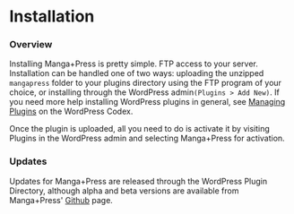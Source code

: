# Installation

### Overview

Installing Manga+Press is pretty simple. FTP access to your server. Installation can be handled one of two ways: uploading the unzipped `mangapress` folder to your plugins directory using the FTP program of your choice, or installing through the WordPress admin`(Plugins > Add New)`. If you need more help installing WordPress plugins in general, see [Managing Plugins](http://codex.wordpress.org/Managing_Plugins) on the WordPress Codex.

Once the plugin is uploaded, all you need to do is activate it by visiting Plugins in the WordPress admin and selecting Manga+Press for activation.

### Updates

Updates for Manga+Press are released through the WordPress Plugin Directory, although alpha and beta versions are available from Manga+Press' [Github](http://www.github.com/jesgs/mangapress) page.

